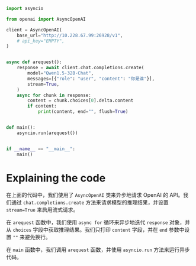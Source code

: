```python
import asyncio

from openai import AsyncOpenAI

client = AsyncOpenAI(
    base_url="http://10.228.67.99:26928/v1",
    # api_key="EMPTY",
)


async def arequest():
    response = await client.chat.completions.create(
        model="Qwen1.5-32B-Chat",
        messages=[{"role": "user", "content": "你是谁"}],
        stream=True,
    )
    async for chunk in response:
        content = chunk.choices[0].delta.content
        if content:
            print(content, end="", flush=True)


def main():
    asyncio.run(arequest())


if __name__ == "__main__":
    main()
```

# Explaining the code

在上面的代码中，我们使用了 `AsyncOpenAI` 类来异步地请求 OpenAI 的 API。我们通过 `chat.completions.create` 方法来请求模型的推理结果，并设置 `stream=True` 来启用流式请求。

在 `arequest` 函数中，我们使用 `async for` 循环来异步地迭代 `response` 对象，并从 `choices` 字段中获取推理结果。我们只打印 `content` 字段，并在 `end` 参数中设置 `""` 来避免换行。

在 `main` 函数中，我们调用 `arequest` 函数，并使用 `asyncio.run` 方法来运行异步代码。

